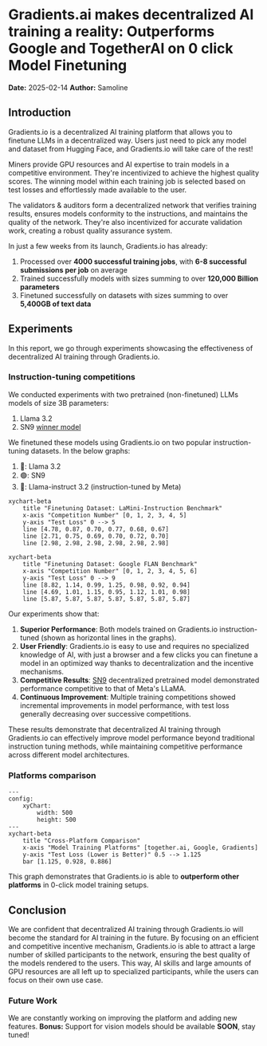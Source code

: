 # Gradients.ai makes decentralized AI training a reality: Outperforms Google and TogetherAI on 0 click Model Finetuning

**Date:** 2025-02-14
**Author:** Samoline
## Introduction
Gradients.io is a decentralized AI training platform that allows you to finetune LLMs in a decentralized way. Users just need to pick any model and dataset from Hugging Face, and Gradients.io will take care of the rest!

Miners provide GPU resources and AI expertise to train models in a competitive environment. They're incentivized to achieve the highest quality scores. The winning model within each training job is selected based on test losses and effortlessly made available to the user.

The validators & auditors form a decentralized network that verifies training results, ensures models conformity to the instructions, and maintains the quality of the network. They're also incentivized for accurate validation work, creating a robust quality assurance system.

In just a few weeks from its launch, Gradients.io has already:
1. Processed over **4000 successful training jobs**, with **6-8 successful submissions per job** on average
2. Trained successfully models with sizes summing to over **120,000 Billion parameters**
3. Finetuned successfully on datasets with sizes summing to over **5,400GB of text data**

## Experiments
In this report, we go through experiments showcasing the effectiveness of decentralized AI training through Gradients.io.
### Instruction-tuning competitions
We conducted experiments with two pretrained (non-finetuned) LLMs models of size 3B parameters:
1. Llama 3.2
2. SN9 [winner model](https://huggingface.co/samoline/tensoralchemistdev01__sv17-with-tokenizer)

We finetuned these models using Gradients.io on two popular instruction-tuning datasets.
In the below graphs:
1. 🔵: Llama 3.2
2. 🟢: SN9
3. 🔴: Llama-instruct 3.2 (instruction-tuned by Meta)
```mermaid
xychart-beta
    title "Finetuning Dataset: LaMini-Instruction Benchmark"
    x-axis "Competition Number" [0, 1, 2, 3, 4, 5]
    y-axis "Test Loss" 0 --> 5
    line [4.78, 0.87, 0.70, 0.77, 0.68, 0.67]
    line [2.71, 0.75, 0.69, 0.70, 0.72, 0.70]
    line [2.98, 2.98, 2.98, 2.98, 2.98, 2.98]
```
```mermaid
xychart-beta
    title "Finetuning Dataset: Google FLAN Benchmark"
    x-axis "Competition Number" [0, 1, 2, 3, 4, 5, 6]
    y-axis "Test Loss" 0 --> 9
    line [8.82, 1.14, 0.99, 1.25, 0.98, 0.92, 0.94]
    line [4.69, 1.01, 1.15, 0.95, 1.12, 1.01, 0.98]
    line [5.87, 5.87, 5.87, 5.87, 5.87, 5.87, 5.87]
```
Our experiments show that:
1. **Superior Performance**: Both models trained on Gradients.io instruction-tuned (shown as horizontal lines in the graphs).
2. **User Friendly**: Gradients.io is easy to use and requires no specialized knowledge of AI, with just a browser and a few clicks you can finetune a model in an optimized way thanks to decentralization and the incentive mechanisms.
3. **Competitive Results**: [SN9](https://www.macrocosmos.ai/sn9/dashboard?competition=2) decentralized pretrained model demonstrated performance competitive to that of Meta's LLaMA.
4. **Continuous Improvement**: Multiple training competitions showed incremental improvements in model performance, with test loss generally decreasing over successive competitions.

These results demonstrate that decentralized AI training through Gradients.io can effectively improve model performance beyond traditional instruction tuning methods, while maintaining competitive performance across different model architectures.

### Platforms comparison

```mermaid
---
config:
    xyChart:
        width: 500
        height: 500
---
xychart-beta
    title "Cross-Platform Comparison"
    x-axis "Model Training Platforms" [together.ai, Google, Gradients]
    y-axis "Test Loss (Lower is Better)" 0.5 --> 1.125
    bar [1.125, 0.928, 0.886]
```
This graph demonstrates that Gradients.io is able to **outperform other platforms** in 0-click model training setups.

## Conclusion
We are confident that decentralized AI training through Gradients.io will become the standard for AI training in the future. By focusing on an efficient and competitive incentive mechanism, Gradients.io is able to attract a large number of skilled participants to the network, ensuring the best quality of the models rendered to the users.
This way, AI skills and large amounts of GPU resources are all left up to specialized participants, while the users can focus on their own use case.

### Future Work
We are constantly working on improving the platform and adding new features.
**Bonus:** Support for vision models should be available **SOON**, stay tuned!


